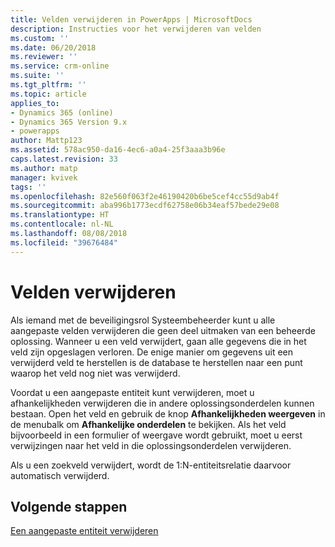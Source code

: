 ```yaml
---
title: Velden verwijderen in PowerApps | MicrosoftDocs
description: Instructies voor het verwijderen van velden
ms.custom: ''
ms.date: 06/20/2018
ms.reviewer: ''
ms.service: crm-online
ms.suite: ''
ms.tgt_pltfrm: ''
ms.topic: article
applies_to:
- Dynamics 365 (online)
- Dynamics 365 Version 9.x
- powerapps
author: Mattp123
ms.assetid: 578ac950-da16-4ec6-a0a4-25f3aaa3b96e
caps.latest.revision: 33
ms.author: matp
manager: kvivek
tags: ''
ms.openlocfilehash: 82e560f063f2e46190420b6be5cef4cc55d9ab4f
ms.sourcegitcommit: aba996b1773ecdf62758e06b34eaf57bede29e08
ms.translationtype: HT
ms.contentlocale: nl-NL
ms.lasthandoff: 08/08/2018
ms.locfileid: "39676484"
---
```

# <a name="delete-fields"></a>Velden verwijderen

<a name="BKMK_DeletingFields"></a>   
 
 Als iemand met de beveiligingsrol Systeembeheerder kunt u alle aangepaste velden verwijderen die geen deel uitmaken van een beheerde oplossing. Wanneer u een veld verwijdert, gaan alle gegevens die in het veld zijn opgeslagen verloren. De enige manier om gegevens uit een verwijderd veld te herstellen is de database te herstellen naar een punt waarop het veld nog niet was verwijderd.  
  
 Voordat u een aangepaste entiteit kunt verwijderen, moet u afhankelijkheden verwijderen die in andere oplossingsonderdelen kunnen bestaan. Open het veld en gebruik de knop **Afhankelijkheden weergeven** in de menubalk om **Afhankelijke onderdelen** te bekijken. Als het veld bijvoorbeeld in een formulier of weergave wordt gebruikt, moet u eerst verwijzingen naar het veld in die oplossingsonderdelen verwijderen.  
  
 Als u een zoekveld verwijdert, wordt de 1:N-entiteitsrelatie daarvoor automatisch verwijderd.  

 ## <a name="next-steps"></a>Volgende stappen

 [Een aangepaste entiteit verwijderen](data-platform-delete-entity.md)
